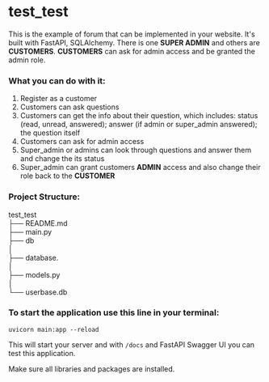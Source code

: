 # test_test

This is the example of forum that can be implemented in your website. It's built with FastAPI, SQLAlchemy. 
There is one **SUPER ADMIN** and others are **CUSTOMERS**. **CUSTOMERS** can ask for admin access and be granted the admin role. 
### What you can do with it:
1. Register as a customer
2. Customers can ask questions 
3. Customers can get the info about their question, which includes: status (read, unread, answered); answer (if admin or super_admin answered); the question itself 
4. Customers can ask for admin access 
5. Super_admin or admins can look through questions and answer them and change the its status 
6. Super_admin can grant customers **ADMIN** access and also change their role back to the **CUSTOMER** 

### Project Structure: 
test_test<br/>├── README.md<br/>├── main.py<br/>├── db<br/>│<br/>├── database.<br/>│<br/>├── models.py<br/>│<br/>└── userbase.db

### To start the application use this line in your terminal: 
```
uvicorn main:app --reload
```

This will start your server and with `/docs` and FastAPI Swagger UI you can test this application. 

Make sure all libraries and packages are installed. 